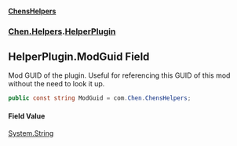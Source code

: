 #### [ChensHelpers](./index 'index')
### [Chen.Helpers](./Chen-Helpers 'Chen.Helpers').[HelperPlugin](./Chen-Helpers-HelperPlugin 'Chen.Helpers.HelperPlugin')
## HelperPlugin.ModGuid Field
Mod GUID of the plugin. Useful for referencing this GUID of this mod without the need to look it up.  
```csharp
public const string ModGuid = com.Chen.ChensHelpers;
```
#### Field Value
[System.String](https://docs.microsoft.com/en-us/dotnet/api/System.String 'System.String')  
